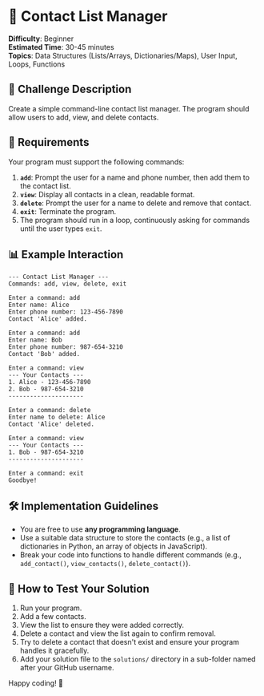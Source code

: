 # 📇 Contact List Manager

**Difficulty**: Beginner  
**Estimated Time**: 30-45 minutes  
**Topics**: Data Structures (Lists/Arrays, Dictionaries/Maps), User Input, Loops, Functions

## 📝 Challenge Description

Create a simple command-line contact list manager. The program should allow users to add, view, and delete contacts.

## 🎯 Requirements

Your program must support the following commands:

1.  **`add`**: Prompt the user for a name and phone number, then add them to the contact list.
2.  **`view`**: Display all contacts in a clean, readable format.
3.  **`delete`**: Prompt the user for a name to delete and remove that contact.
4.  **`exit`**: Terminate the program.
5.  The program should run in a loop, continuously asking for commands until the user types `exit`.

## 📊 Example Interaction

```
--- Contact List Manager ---
Commands: add, view, delete, exit

Enter a command: add
Enter name: Alice
Enter phone number: 123-456-7890
Contact 'Alice' added.

Enter a command: add
Enter name: Bob
Enter phone number: 987-654-3210
Contact 'Bob' added.

Enter a command: view
--- Your Contacts ---
1. Alice - 123-456-7890
2. Bob - 987-654-3210
---------------------

Enter a command: delete
Enter name to delete: Alice
Contact 'Alice' deleted.

Enter a command: view
--- Your Contacts ---
1. Bob - 987-654-3210
---------------------

Enter a command: exit
Goodbye!
```

## 🛠️ Implementation Guidelines

*   You are free to use **any programming language**.
*   Use a suitable data structure to store the contacts (e.g., a list of dictionaries in Python, an array of objects in JavaScript).
*   Break your code into functions to handle different commands (e.g., `add_contact()`, `view_contacts()`, `delete_contact()`).

## 🧪 How to Test Your Solution

1.  Run your program.
2.  Add a few contacts.
3.  View the list to ensure they were added correctly.
4.  Delete a contact and view the list again to confirm removal.
5.  Try to delete a contact that doesn't exist and ensure your program handles it gracefully.
6.  Add your solution file to the `solutions/` directory in a sub-folder named after your GitHub username.

Happy coding! 🚀

